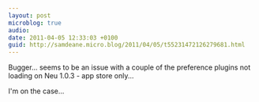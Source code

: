 ```yaml
---
layout: post
microblog: true
audio: 
date: 2011-04-05 12:33:03 +0100
guid: http://samdeane.micro.blog/2011/04/05/t55231472126279681.html
---
```

Bugger... seems to be an issue with a couple of the preference plugins not loading on Neu 1.0.3 - app store only...

I'm on the case...
